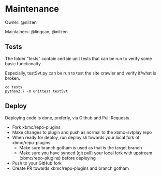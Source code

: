 # Maintenance

Owner: @nilzen

Maintainers: @linqcan, @nilzen

## Tests
The folder "tests" contain certain unit tests that can be run to verify some basic functionalty.

Especially, testSvt.py can be run to test the site crawler and verify if/what is broken.
```
cd tests
python2.7 -m unittest testSvt
```

## Deploy
Deploying code is done, preferly, via Github and Pull Requests.

* Fork xbmc/repo-plugins
* Make changes to plugin and push as normal to the xbmc-svtplay repo
* When ready for deploy, run deploy.sh towards your local fork of xbmc/repo-plugins
  * Make sure branch gotham is used as that is the target branch
  * Make sure you have synced (git pull) your local fork with upstream (xbmc/repo-plugins) before deploying
* Push to your GitHub fork
* Create PR towards xbmc/repo-plugins and branch gotham
